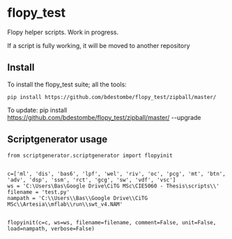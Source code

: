 # flopy_test
Flopy helper scripts. Work in progress.

If a script is fully working, it will be moved to another repository

## Install
To install the flopy_test suite; all the tools:

    pip install https://github.com/bdestombe/flopy_test/zipball/master/

To update:
    pip install https://github.com/bdestombe/flopy_test/zipball/master/ --upgrade

## Scriptgenerator usage
    from scriptgenerator.scriptgenerator import flopyinit


    c=['ml', 'dis', 'bas6', 'lpf', 'wel', 'riv', 'oc', 'pcg', 'mt', 'btn',  'adv', 'dsp', 'ssm', 'rct', 'gcg', 'sw', 'vdf', 'vsc']
    ws = 'C:\Users\Bas\Google Drive\CiTG MSc\CIE5060 - Thesis\scripts\\'
    filename = 'test.py'
    nampath = 'C:\\Users\\Bas\\Google Drive\\CiTG MSc\\Artesia\\mflab\\run\\swt_v4.NAM'


    flopyinit(c=c, ws=ws, filename=filename, comment=False, unit=False, load=nampath, verbose=False)

